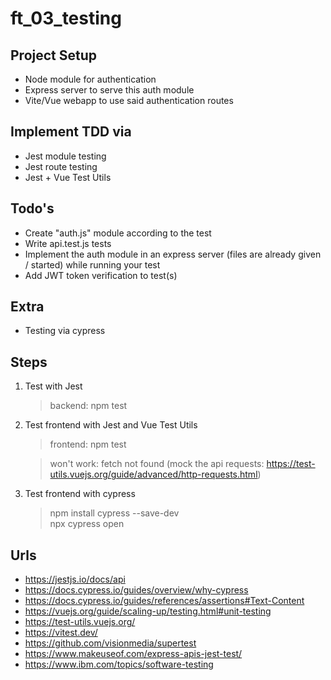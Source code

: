 # ft_03_testing

## Project Setup

- Node module for authentication
- Express server to serve this auth module
- Vite/Vue webapp to use said authentication routes

## Implement TDD via

- Jest module testing
- Jest route testing
- Jest + Vue Test Utils

## Todo's

- Create "auth.js" module according to the test
- Write api.test.js tests
- Implement the auth module in an express server (files are already given / started) while running your test
- Add JWT token verification to test(s)

## Extra

- Testing via cypress

## Steps

1. Test with Jest

   > backend: npm test

2. Test frontend with Jest and Vue Test Utils

   > frontend: npm test

   > won't work: fetch not found (mock the api requests: https://test-utils.vuejs.org/guide/advanced/http-requests.html)

3. Test frontend with cypress

   > npm install cypress --save-dev  
   > npx cypress open

## Urls

- https://jestjs.io/docs/api
- https://docs.cypress.io/guides/overview/why-cypress
- https://docs.cypress.io/guides/references/assertions#Text-Content
- https://vuejs.org/guide/scaling-up/testing.html#unit-testing
- https://test-utils.vuejs.org/
- https://vitest.dev/
- https://github.com/visionmedia/supertest
- https://www.makeuseof.com/express-apis-jest-test/
- https://www.ibm.com/topics/software-testing
